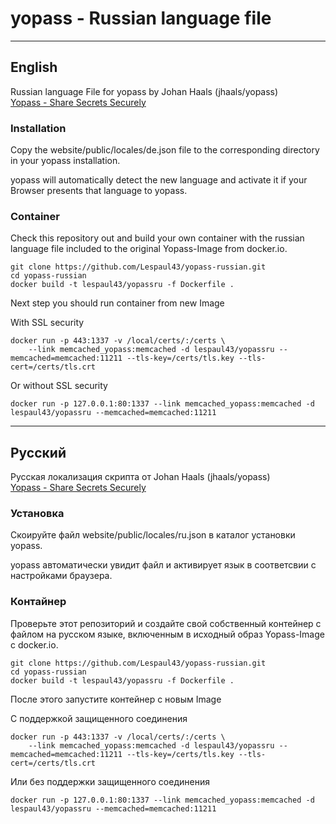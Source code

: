 
# yopass - Russian language file

---
## English
Russian language File for yopass by Johan Haals (jhaals/yopass)   
[Yopass - Share Secrets Securely](https://github.com/jhaals/yopass)

### Installation

Copy the website/public/locales/de.json file to the corresponding directory in your yopass installation.

yopass will automatically detect the new language and activate it if your Browser presents that language to yopass.

### Container

Check this repository out and build your own container with the russian language file included to the original Yopass-Image from docker.io.

```
git clone https://github.com/Lespaul43/yopass-russian.git
cd yopass-russian
docker build -t lespaul43/yopassru -f Dockerfile .
```

Next step you should run container from new Image

With SSL security

```
docker run -p 443:1337 -v /local/certs/:/certs \
    --link memcached_yopass:memcached -d lespaul43/yopassru --memcached=memcached:11211 --tls-key=/certs/tls.key --tls-cert=/certs/tls.crt
```

Or without SSL security

```
docker run -p 127.0.0.1:80:1337 --link memcached_yopass:memcached -d lespaul43/yopassru --memcached=memcached:11211
```

---
## Русский

Русская локализация скрипта от Johan Haals (jhaals/yopass)   
[Yopass - Share Secrets Securely](https://github.com/jhaals/yopass)

### Установка

Скоируйте файл website/public/locales/ru.json в каталог установки yopass.

yopass автоматически увидит файл и активирует язык в соответсвии с настройками браузера.

### Контайнер

Проверьте этот репозиторий и создайте свой собственный контейнер с файлом на русском языке, включенным в исходный образ Yopass-Image с docker.io.

```
git clone https://github.com/Lespaul43/yopass-russian.git
cd yopass-russian
docker build -t lespaul43/yopassru -f Dockerfile .
```

После этого запустите контейнер с новым Image

С поддержкой защищенного соединения

```
docker run -p 443:1337 -v /local/certs/:/certs \
    --link memcached_yopass:memcached -d lespaul43/yopassru --memcached=memcached:11211 --tls-key=/certs/tls.key --tls-cert=/certs/tls.crt
```

Или без поддержки защищенного соединения

```
docker run -p 127.0.0.1:80:1337 --link memcached_yopass:memcached -d lespaul43/yopassru --memcached=memcached:11211
```